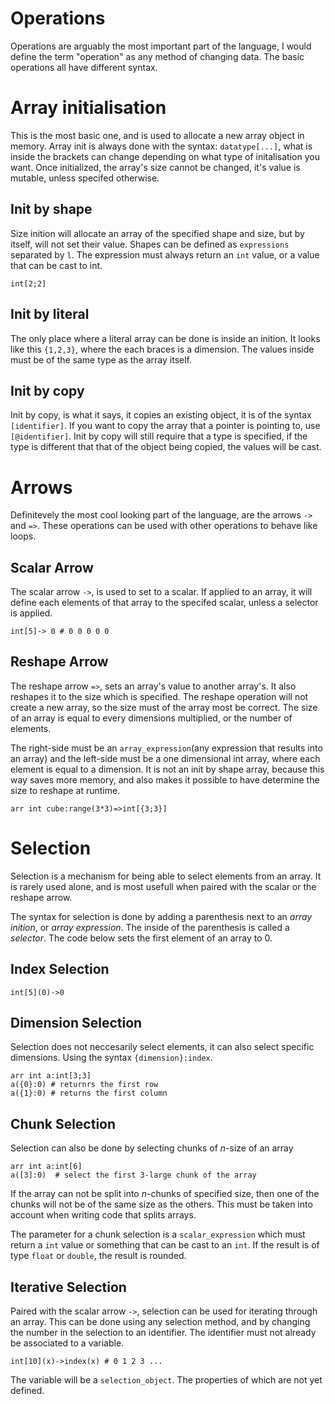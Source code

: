 # Operations

Operations are arguably the most important part of the language, I would define the term "operation" as any method of changing data. The basic operations all have different syntax.

# Array initialisation

This is the most basic one, and is used to allocate a new array object in memory. Array init is always done with the syntax: ``datatype[...]``, what is inside the brackets can change depending on what type of initalisation you want. Once initialized, the array's size cannot be changed, it's value is mutable, unless specifed otherwise.

## Init by shape

Size inition will allocate an array of the specified shape and size, but by itself, will not set their value. Shapes can be defined as ``expressions`` separated by ``l``. The expression must always return an ``int`` value, or a value that can be cast to int.

``
int[2;2]
``

## Init by literal

The  only place where a literal array can be done is inside an inition. It looks like this ``{1,2,3}``, where the each braces is a dimension. The values inside must be of the same type as the array itself. 

## Init by copy

Init by copy, is what it says, it copies an existing object, it is of the syntax ``[identifier]``. If you want to copy the array that a pointer is pointing to, use ``[@identifier]``. Init by copy will still require that a type is specified, if the type is different that that of the object being copied, the values will be cast.

# Arrows

Definitevely the most cool looking part of the language, are the arrows ``->`` and ``=>``. These operations can be used with other operations to behave like loops.

## Scalar Arrow

The scalar arrow `->`, is used to set to a scalar. If applied to an array, it will define each elements of that array to the specifed scalar, unless a selector is applied.

```
int[5]-> 0 # 0 0 0 0 0
```

## Reshape Arrow

The reshape arrow `=>`, sets an array's value to another array's. It also reshapes it to the size which is specified. The reshape operation will not create a new array, so the size must of the array most be correct. The size of an  array is equal to every dimensions multiplied, or the number of elements.

The right-side must be an ``array_expression``(any expression that results into an array) and the left-side must be a one dimensional int array, where each element is equal to a dimension. It is not an init by shape array, because this way saves more memory, and also makes it possible to have determine the size to reshape at runtime.

```
arr int cube:range(3*3)=>int[{3;3}]
```

# Selection

Selection is a mechanism for being able to select elements from an array. It is rarely used alone, and is most usefull when paired with the scalar or the reshape arrow.

The syntax for selection is done by adding a parenthesis next to an *array inition*, or *array expression*. The inside of the parenthesis is called a *selector*. The code below sets the first element of an array to 0.

## Index Selection

```
int[5](0)->0
```

## Dimension Selection

Selection does not neccesarily select elements, it can also select specific dimensions. Using the syntax `{dimension}:index`.

```
arr int a:int[3;3]
a({0}:0) # returnrs the first row
a({1}:0) # returns the first column
```

## Chunk Selection

Selection can also be done by selecting chunks of *n*-size of an array

```
arr int a:int[6]
a([3]:0)  # select the first 3-large chunk of the array
```

If the array can not be split into *n*-chunks of specified size, then one of the chunks will not be of the same size as the others. This must be taken into account when writing code that splits arrays.

The parameter for a chunk selection is a `scalar_expression` which must return a `int` value or something that can be cast to an `int`. If the result is of type `float` or `double`, the result is rounded.

## Iterative Selection

Paired with the scalar arrow `->`, selection can be used for iterating through an array. This can be done using any selection method, and by changing the number in the selection to an identifier. The identifier must not already be associated to a variable.

```
int[10](x)->index(x) # 0 1 2 3 ...
```

The variable will be a ``selection_object``. The properties of which are not yet defined.